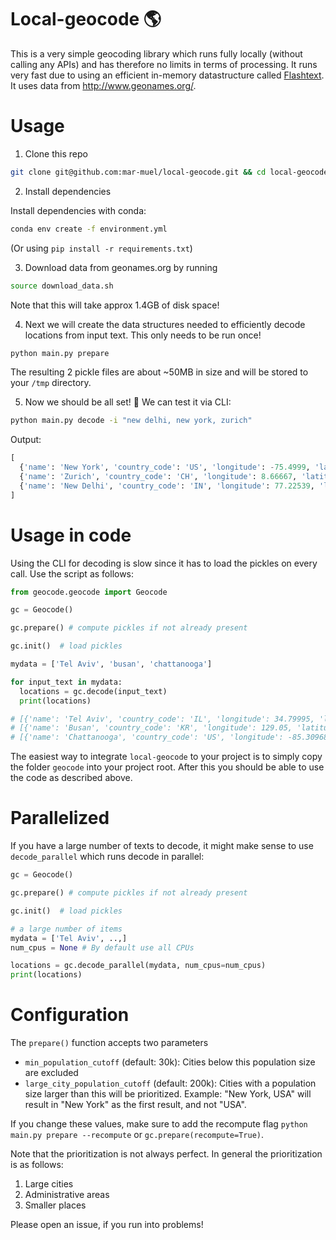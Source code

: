 # Local-geocode :earth_americas:

This is a very simple geocoding library which runs fully locally (without calling any APIs) and has therefore no limits in terms of processing. It runs very fast due to using an efficient in-memory datastructure called [Flashtext](https://github.com/vi3k6i5/flashtext). It uses data from http://www.geonames.org/.

# Usage

1) Clone this repo
```bash
git clone git@github.com:mar-muel/local-geocode.git && cd local-geocode
```
2) Install dependencies

Install dependencies with conda:
```bash
conda env create -f environment.yml
```
(Or using `pip install -r requirements.txt`)

3) Download data from geonames.org by running
```bash
source download_data.sh
```
Note that this will take approx 1.4GB of disk space!

4) Next we will create the data structures needed to efficiently decode locations from input text. This only needs to be run once!
```bash
python main.py prepare
```
The resulting 2 pickle files are about ~50MB in size and will be stored to your `/tmp` directory.

5) Now we should be all set! :raised_hands: We can test it via CLI:
```bash
python main.py decode -i "new delhi, new york, zurich"
```
Output:
```python
[
  {'name': 'New York', 'country_code': 'US', 'longitude': -75.4999, 'latitude': 43.00035},
  {'name': 'Zurich', 'country_code': 'CH', 'longitude': 8.66667, 'latitude': 47.41667},
  {'name': 'New Delhi', 'country_code': 'IN', 'longitude': 77.22539, 'latitude': 28.635679999999997}
]

```

# Usage in code
Using the CLI for decoding is slow since it has to load the pickles on every call. Use the script as follows:
```python
from geocode.geocode import Geocode

gc = Geocode()

gc.prepare() # compute pickles if not already present

gc.init()  # load pickles

mydata = ['Tel Aviv', 'busan', 'chattanooga']

for input_text in mydata:
  locations = gc.decode(input_text)
  print(locations)

# [{'name': 'Tel Aviv', 'country_code': 'IL', 'longitude': 34.79995, 'latitude': 32.084140000000005}]
# [{'name': 'Busan', 'country_code': 'KR', 'longitude': 129.05, 'latitude': 35.13333}]
# [{'name': 'Chattanooga', 'country_code': 'US', 'longitude': -85.30968, 'latitude': 35.045629999999996}]
```
The easiest way to integrate `local-geocode` to your project is to simply copy the folder `geocode` into your project root. After this you should be able to use the code as described above.

# Parallelized
If you have a large number of texts to decode, it might make sense to use `decode_parallel` which runs decode in parallel:
```python
gc = Geocode()

gc.prepare() # compute pickles if not already present

gc.init()  # load pickles

# a large number of items
mydata = ['Tel Aviv', ..,]
num_cpus = None # By default use all CPUs

locations = gc.decode_parallel(mydata, num_cpus=num_cpus)
print(locations)
```


# Configuration
The `prepare()` function accepts two parameters
* `min_population_cutoff` (default: 30k): Cities below this population size are excluded
* `large_city_population_cutoff` (default: 200k): Cities with a population size larger than this will be prioritized. Example: "New York, USA" will result in "New York" as the first result, and not "USA".

If you change these values, make sure to add the recompute flag `python main.py prepare --recompute` or `gc.prepare(recompute=True)`.

Note that the prioritization is not always perfect. In general the prioritization is as follows:
1) Large cities
2) Administrative areas
3) Smaller places

Please open an issue, if you run into problems!
